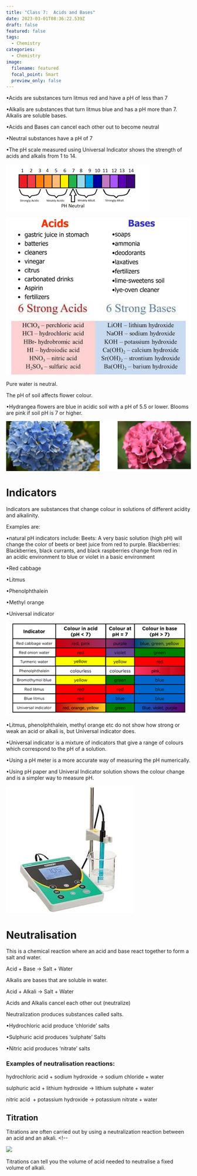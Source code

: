 ```yaml
---
title: "Class 7:  Acids and Bases"
date: 2023-03-01T08:36:22.539Z
draft: false
featured: false
tags:
  - Chemistry
categories:
  - Chemistry
image:
  filename: featured
  focal_point: Smart
  preview_only: false
---
```

<!--StartFragment-->

•Acids are substances turn litmus red and have a pH of less than 7

•Alkalis are substances that turn litmus blue and has a pH more than 7. Alkalis are soluble bases.

•Acids and Bases can cancel each other out to become neutral

•Neutral substances have a pH of 7

•The pH scale measured using Universal Indicator shows the strength of acids and alkalis from 1 to 14.

<!--EndFragment-->

![](ph.png)

![](acids-and-bases.png)

P﻿ure water is neutral.

<!--StartFragment-->

T﻿he pH of soil affects flower colour. <!--StartFragment-->

•Hydrangea flowers are blue in acidic soil with a pH of 5.5 or lower. Blooms are pink if soil pH is 7 or higher.

<!--EndFragment-->

![](flowers.png)

# I﻿ndicators

<!--StartFragment-->

Indicators are substances that change colour in solutions of different acidity and alkalinity.

Examples are:

•natural pH indicators include: Beets: A very basic solution (high pH) will change the color of beets or beet juice from red to purple. Blackberries: Blackberries, black currants, and black raspberries change from red in an acidic environment to blue or violet in a basic environment

•Red cabbage

•Litmus

•Phenolphthalein

•Methyl orange

•Universal indicator

<!--EndFragment-->

![](indicaators.png)

<!--StartFragment-->

•Litmus, phenolphthalein, methyl orange etc do not show how strong or weak an acid or alkali is, but Universal indicator does.

•Universal indicator is a mixture of indicators that give a range of colours which correspond to the pH of a solution.

•Using a pH meter is a more accurate way of measuring the pH numerically.

•Using pH paper and Univeral Indicator solution shows the colour change and is a simpler way to measure pH.

<!--EndFragment-->

![](phprobe.jpg)

# N﻿eutralisation

T﻿his is a chemical reaction where an acid and base react together to form a salt and water.

Acid + Base → Salt + Water

Alkalis are bases that are soluble in water.

Acid + Alkali → Salt + Water

Acids and Alkalis cancel each other out (neutralize)

<!--StartFragment-->

Neutralization produces substances called salts.

•Hydrochloric acid produce ‘chloride’ salts

•Sulphuric acid produces ‘sulphate’ Salts

•Nitric acid produces ‘nitrate’ salts

### E﻿xamples of neutralisation reactions: 

hydrochloric acid + sodium hydroxide → sodium chloride + water

sulphuric acid + lithium hydroxide → lithium sulphate + water

nitric acid  + potassium hydroxide → potassium nitrate + water

<!--EndFragment-->

## T﻿itration

<!--StartFragment-->

Titrations are often carried out by using a neutralization reaction between an acid and an alkali. <!--

![](titration.png)

Titrations can tell you the volume of acid needed to neutralise a fixed volume of alkali.

<!--EndFragment-->

<!--EndFragment-->